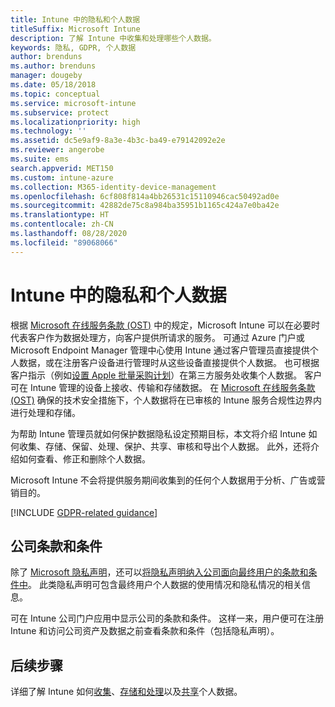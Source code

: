 ```yaml
---
title: Intune 中的隐私和个人数据
titleSuffix: Microsoft Intune
description: 了解 Intune 中收集和处理哪些个人数据。
keywords: 隐私, GDPR, 个人数据
author: brenduns
ms.author: brenduns
manager: dougeby
ms.date: 05/18/2018
ms.topic: conceptual
ms.service: microsoft-intune
ms.subservice: protect
ms.localizationpriority: high
ms.technology: ''
ms.assetid: dc5e9af9-8a3e-4b3c-ba49-e79142092e2e
ms.reviewer: angerobe
ms.suite: ems
search.appverid: MET150
ms.custom: intune-azure
ms.collection: M365-identity-device-management
ms.openlocfilehash: 6cf808f814a4bb26531c15110946cac50492ad0e
ms.sourcegitcommit: 42882de75c8a984ba35951b1165c424a7e0ba42e
ms.translationtype: HT
ms.contentlocale: zh-CN
ms.lasthandoff: 08/28/2020
ms.locfileid: "89068066"
---
```

# <a name="privacy-and-personal-data-in-intune"></a>Intune 中的隐私和个人数据

根据 [Microsoft 在线服务条款 (OST)](https://go.microsoft.com/fwlink/p/?LinkId=2098215) 中的规定，Microsoft Intune 可以在必要时代表客户作为数据处理方，向客户提供所请求的服务。 可通过 Azure 门户或 Microsoft Endpoint Manager 管理中心使用 Intune 通过客户管理员直接提供个人数据，或在注册客户设备进行管理时从这些设备直接提供个人数据。 也可根据客户指示（例如[设置 Apple 批量采购计划](privacy-data-secure-share.md#data-sharing)）在第三方服务处收集个人数据。 客户可在 Intune 管理的设备上接收、传输和存储数据。 在 [Microsoft 在线服务条款 (OST)](https://go.microsoft.com/fwlink/p/?LinkId=2098215) 确保的技术安全措施下，个人数据将在已审核的 Intune 服务合规性边界内进行处理和存储。 

为帮助 Intune 管理员就如何保护数据隐私设定预期目标，本文将介绍 Intune 如何收集、存储、保留、处理、保护、共享、审核和导出个人数据。 此外，还将介绍如何查看、修正和删除个人数据。

Microsoft Intune 不会将提供服务期间收集到的任何个人数据用于分析、广告或营销目的。

[!INCLUDE [GDPR-related guidance](../includes/gdpr-dsr-and-stp-note.md)]

## <a name="your-company-terms-and-conditions"></a>公司条款和条件

除了 [Microsoft 隐私声明](https://privacy.microsoft.com/en-us/privacystatement)，还可以[将隐私声明纳入公司面向最终用户的条款和条件中](../apps/company-portal-app.md)。 此类隐私声明可包含最终用户个人数据的使用情况和隐私情况的相关信息。

可在 Intune 公司门户应用中显示公司的条款和条件。 这样一来，用户便可在注册 Intune 和访问公司资产及数据之前查看条款和条件（包括隐私声明）。

## <a name="next-steps"></a>后续步骤

详细了解 Intune 如何[收集](privacy-data-collect.md)、[存储和处理](privacy-data-store-process.md)以及[共享](privacy-data-secure-share.md)个人数据。 
